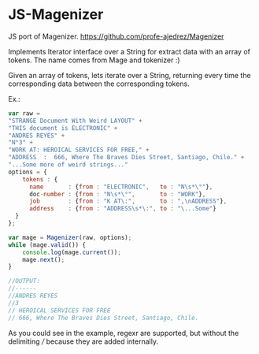 # JS-Magenizer
JS port of Magenizer. https://github.com/profe-ajedrez/Magenizer

Implements Iterator interface over a String for extract data with an array of tokens. The name comes from Mage and tokenizer :)

Given an array of tokens, lets iterate over a String, returning every time the corresponding data between the corresponding tokens.

 Ex.:

 ```javascript
 var raw = 
 "STRANGE Document With Weird LAYOUT" +
 "THIS document is ELECTRONIC" +
 "ANDRES REYES" +
 "N°3" +
 "WORK AT: HEROICAL SERVICES FOR FREE," +
 "ADDRESS  :  666, Where The Braves Dies Street, Santiago, Chile." +
 "...Some more of weird strings..."
 options = {
     tokens : {
       name       : {from : "ELECTRONIC",   to : "N\s*\°"},
       doc-number : {from : "N\s*\°",       to : "WORK"},
       job        : {from : "K AT\:",       to : ",\nADDRESS"},
       address    : {from : "ADDRESS\s*\:", to : "\...Some"}
   }
 };

 var mage = Magenizer(raw, options);
 while (mage.valid()) {
     console.log(mage.current());
     mage.next();
 }

 //OUTPUT:
 //------
 //ANDRES REYES
 //3
 // HEROICAL SERVICES FOR FREE
 // 666, Where The Braves Dies Street, Santiago, Chile.
 ```

As you could see in the example, regexr are supported, but without the delimiting _/_ because they are added internally.
